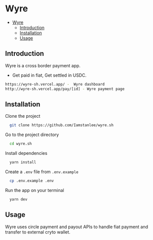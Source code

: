 # Wyre

- [Wyre](#wyre)
  - [Introduction](##introduction)
  - [Installation](##installation)
  - [Usage](##usage)


## Introduction
Wyre is a cross border payment app.
- Get paid in fiat, Get settled in USDC.

```bash
https://wyre-sh.vercel.app/ -  Wyre dashboard
http://wyre-sh.vercel.app/pay/[id] - Wyre payment page
```

## Installation

Clone the project

```bash
  git clone https://github.com/Iamstanlee/wyre.sh
```

Go to the project directory

```bash
  cd wyre.sh
```

Install dependencies

```bash
  yarn install
```

Create a `.env` file from `.env.example`

```bash
  cp .env.example .env
```

Run the app on your terminal

```bash
  yarn dev
```

## Usage
Wyre uses circle payment and payout APIs to handle fiat payment and transfer to external cryto wallet.


